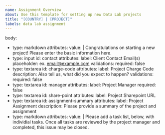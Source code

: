```yaml
---
name: Assignment Overview
about: Use this template for setting up new Data Lab projects
title: "[COUNTRY] | [PROJECT]"
labels: data lab assignment
---
```


body:
  - type: markdown
    attributes:
      value: |
        Congratulations on starting a new project! Please enter the basic information here.
  - type: input
    id: contact
    attributes:
      label: Client Contact Email(s)
      placeholder: ex. email@example.com
    validations:
      required: false
  - type: textarea
    id: charge-code
    attributes:
      label: Project Charge Code
      description: Also tell us, what did you expect to happen?
    validations:
      required: false
  - type: textarea
    id: manager
    attributes:
      label: Project Manager
      required: false
  - type: textarea
    id: share-point
    attributes:
      label: Project Sharepoint URL
  - type: textarea
    id: assignment-summary
    attributes:
      label: Project Assignment
      description: Please provide a summary of the project and assignment
  - type: markdown
    attributes:
      value: |
        Please add a task list, below, with individial tasks. Once all tasks are reviewed by the project manager and completed, this issue may be closed. 
